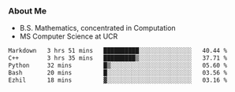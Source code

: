 ### About Me

- B.S. Mathematics, concentrated in Computation
- MS Computer Science at UCR



<!--START_SECTION:waka-->

```txt
Markdown   3 hrs 51 mins   ██████████░░░░░░░░░░░░░░░   40.44 %
C++        3 hrs 35 mins   █████████▒░░░░░░░░░░░░░░░   37.71 %
Python     32 mins         █▒░░░░░░░░░░░░░░░░░░░░░░░   05.60 %
Bash       20 mins         █░░░░░░░░░░░░░░░░░░░░░░░░   03.56 %
Ezhil      18 mins         ▓░░░░░░░░░░░░░░░░░░░░░░░░   03.16 %
```

<!--END_SECTION:waka-->
